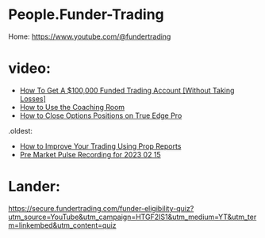 # People.Funder-Trading
Home: https://www.youtube.com/@fundertrading

# video:
- [How To Get A $100,000 Funded Trading Account [Without Taking Losses]](https://youtu.be/t4-hjFivDk0)
- [How to Use the Coaching Room](https://youtu.be/gKJp54tR_iE)
- [How to Close Options Positions on True Edge Pro](https://youtu.be/Z-xZcSlPBuE)

.oldest:
- [How to Improve Your Trading Using Prop Reports](https://youtu.be/2-lbYRYLBWo)
- [Pre Market Pulse Recording for 2023 02 15](https://youtu.be/MABbtL1fM1w)

# Lander:
https://secure.fundertrading.com/funder-eligibility-quiz?utm_source=YouTube&utm_campaign=HTGF2IS1&utm_medium=YT&utm_term=linkembed&utm_content=quiz
